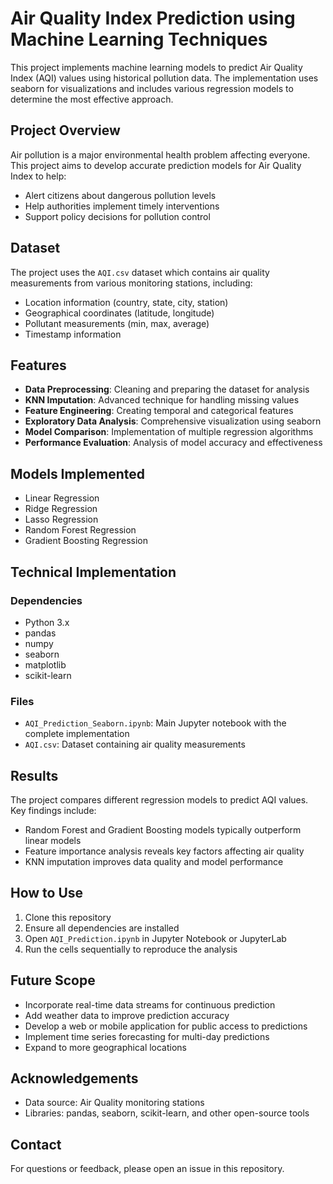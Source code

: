# Air Quality Index Prediction using Machine Learning Techniques

This project implements machine learning models to predict Air Quality Index (AQI) values using historical pollution data. The implementation uses seaborn for visualizations and includes various regression models to determine the most effective approach.

## Project Overview

Air pollution is a major environmental health problem affecting everyone. This project aims to develop accurate prediction models for Air Quality Index to help:
- Alert citizens about dangerous pollution levels
- Help authorities implement timely interventions
- Support policy decisions for pollution control

## Dataset

The project uses the `AQI.csv` dataset which contains air quality measurements from various monitoring stations, including:
- Location information (country, state, city, station)
- Geographical coordinates (latitude, longitude)
- Pollutant measurements (min, max, average)
- Timestamp information

## Features

- **Data Preprocessing**: Cleaning and preparing the dataset for analysis
- **KNN Imputation**: Advanced technique for handling missing values
- **Feature Engineering**: Creating temporal and categorical features
- **Exploratory Data Analysis**: Comprehensive visualization using seaborn
- **Model Comparison**: Implementation of multiple regression algorithms
- **Performance Evaluation**: Analysis of model accuracy and effectiveness

## Models Implemented

- Linear Regression
- Ridge Regression
- Lasso Regression
- Random Forest Regression
- Gradient Boosting Regression

## Technical Implementation

### Dependencies

- Python 3.x
- pandas
- numpy
- seaborn
- matplotlib
- scikit-learn

### Files

- `AQI_Prediction_Seaborn.ipynb`: Main Jupyter notebook with the complete implementation
- `AQI.csv`: Dataset containing air quality measurements

## Results

The project compares different regression models to predict AQI values. Key findings include:
- Random Forest and Gradient Boosting models typically outperform linear models
- Feature importance analysis reveals key factors affecting air quality
- KNN imputation improves data quality and model performance

## How to Use

1. Clone this repository
2. Ensure all dependencies are installed
3. Open `AQI_Prediction.ipynb` in Jupyter Notebook or JupyterLab
4. Run the cells sequentially to reproduce the analysis

## Future Scope

- Incorporate real-time data streams for continuous prediction
- Add weather data to improve prediction accuracy
- Develop a web or mobile application for public access to predictions
- Implement time series forecasting for multi-day predictions
- Expand to more geographical locations



## Acknowledgements

- Data source: Air Quality monitoring stations
- Libraries: pandas, seaborn, scikit-learn, and other open-source tools

## Contact

For questions or feedback, please open an issue in this repository.
